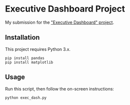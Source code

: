# Executive Dashboard Project

My submission for the ["Executive Dashboard" project](https://github.com/prof-rossetti/georgetown-opim-243-201901/blob/master/projects/exec-dash.md).

## Installation

This project requires Python 3.x.

```shell
pip install pandas
pip install matplotlib
```

## Usage

Run this script, then follow the on-screen instructions:

```shell
python exec_dash.py
```
